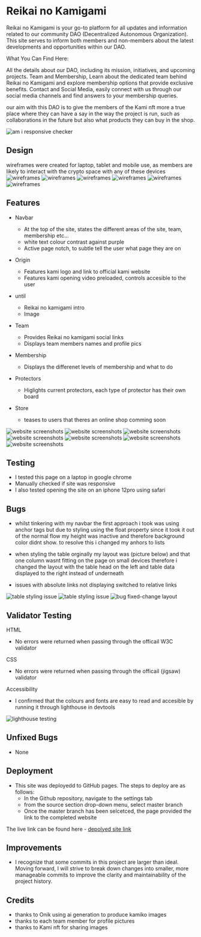 
# Reikai no Kamigami

Reikai no Kamigami is your go-to platform for all updates and information related to our community DAO (Decentralized Autonomous Organization). This site serves to inform both members and non-members about the latest developments and opportunities within our DAO.

What You Can Find Here:

All the details about our DAO, including its mission, initiatives, and upcoming projects.
Team and Membership, Learn about the dedicated team behind Reikai no Kamigami and explore membership options that provide exclusive benefits.
Contact and Social Media, easily connect with us through our social media channels and find answers to your membership queries.

our aim with this DAO is to give the members of the Kami nft more a true place where they can have a say in the way the project is run, such as collaborations in the future but also what products they can buy in the shop.

![am i responsive checker](/documentation/am-i-responsive.png)

## Design 

wireframes were created for laptop, tablet and mobile use, as members are likely to interact with the crypto space with any of these devices
![wireframes](/documentation/pp1-index-sc.jpg)
![wireframes](/documentation/pp1-index2-sc.jpg)
![wireframes](/documentation/pp1-team-sc.jpg)
![wireframes](/documentation/pp1-membership-sc.jpg)
![wireframes](/documentation/pp1-protectors-sc.jpg)
![wireframes](/documentation/pp1-store-sc.jpg)


## Features

- Navbar
  - At the top of the site, states the different areas of the site, team, membership etc...
  - white text colour contrast against purple
  - Active page notch, to subtle tell the user what page they are on

- Origin
  - Features kami logo and link to official kami website
  - Features kami opening video preloaded, controls accesible to the user

- until
  - Reikai no kamigami intro
  - Image

- Team
  - Provides Reikai no kamigami social links
  - Displays team members names and profile pics

- Membership
  - Displays the differenet levels of membership and what to do

- Protectors
  - Higlights current protectors, each type of protector has their own board

- Store
  - teases to users that theres an online shop comming soon

![website screenshots](/documentation/index-sc1.png)
![website screenshots](/documentation/index-sc2.png)
![website screenshots](/documentation/index-sc3.png)
![website screenshots](/documentation/team-sc.png)
![website screenshots](/documentation/membership-sc.png)
![website screenshots](/documentation/protector-sc.png)
![website screenshots](/documentation/store-sc.png)

## Testing

- I tested this page on a laptop in google chrome
- Manually checked if site was responsive
- I also tested opening the site on an iphone 12pro using safari

## Bugs

- whilst tinkering with my navbar the first approach i took was using anchor tags but due to styling using the float property since it took it out of the normal flow my height was inactive and therefore background color didnt show. to resolve this i changed my anhors to lists

- when styling the table orginally my layout was (picture below) and that one column wasnt fitting on the page on small devices therefore i changed the layout with the table head on the left and table data displayed to the right instead of underneath

- issues with absolute links not displaying switched to relative links

![table styling issue](/documentation/bug-mphone.png)
![table styling issue](/documentation/bug-mphonespill.png)
![bug fixed-change layout](/documentation/bug-fix.png)

## Validator Testing

HTML

- No errors were returned when passing through the officail W3C validator

CSS

- No errors were returned when passing through the officail (jigsaw) validator

Accessibility

- I confirmed that the colours and fonts are easy to read and accesible by running it through lighthouse in devtools

![lighthouse testing](/documentation/lighthouse-img.png)

## Unfixed Bugs

- None

## Deployment

- This site was deployedd to GitHub pages. The steps to deploy are as follows:
  - In the Github repository, navigate to the settings tab
  - from the source section drop-down menu, select master branch
  - Once the master branch has been selcetced, the page provided the link to the completed website

The live link can be found here - [depolyed site link](https://stayin-blick.github.io/reikai-no-kamigami-pp1/)

## Improvements

- I recognize that some commits in this project are larger than ideal. Moving forward, I will strive to break down changes into smaller, more manageable commits to improve the clarity and maintainability of the project history.


## Credits

- thanks to Onik using ai generation to produce kamiko images
- thanks to each team member for profile pictures
- thanks to Kami nft for sharing images
